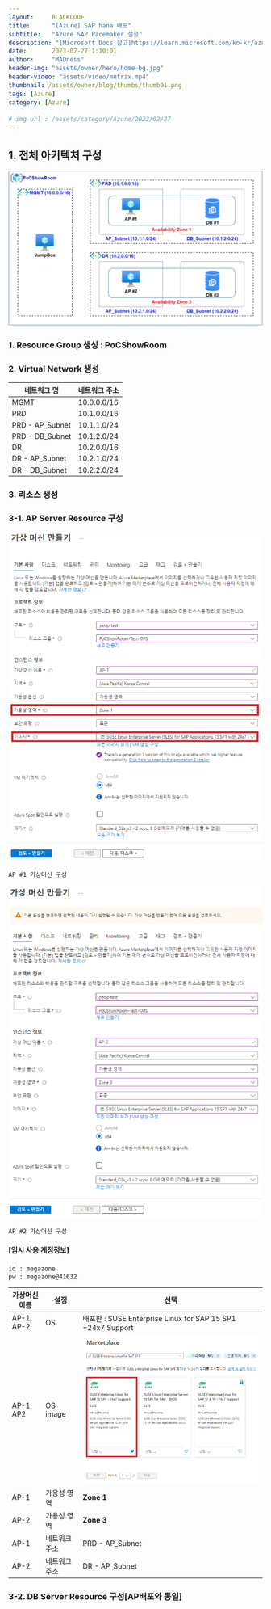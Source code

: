 ```yaml
---
layout:     BLACKCODE
title:      "[Azure] SAP hana 배포"
subtitle:   "Azure SAP Pacemaker 설정"
description: "[Microsoft Docs 참고]https://learn.microsoft.com/ko-kr/azure/sap/workloads/high-availability-guide-rhel-pacemaker"
date:       2023-02-27 1:10:01
author:     "MADness"
header-img: "assets/owner/hero/home-bg.jpg"
header-video: "assets/video/metrix.mp4"
thumbnail: /assets/owner/blog/thumbs/thumb01.png
tags: [Azure]
category: [Azure]

# img url : /assets/category/Azure/2023/02/27
---
```


## 1. 전체 아키텍처 구성
![img](/assets/category/Azure/2023/02/27/ver1.drawio.png)

### 1. Resource Group 생성 : PoCShowRoom
### 2. Virtual Network 생성

네트워크 명 | 네트워크 주소
---------- | ------------
MGMT            | 10.0.0.0/16
PRD             | 10.1.0.0/16
PRD - AP_Subnet | 10.1.1.0/24
PRD - DB_Subnet | 10.1.2.0/24
DR              | 10.2.0.0/16
DR - AP_Subnet  | 10.2.1.0/24
DR - DB_Subnet  | 10.2.2.0/24

### 3. 리소스 생성
### 3-1. AP Server Resource 구성
![img](/assets/category/Azure/2023/02/27/AP1-01.PNG)

    AP #1 가상머신 구성

![img](/assets/category/Azure/2023/02/27/AP2-01.PNG)

    AP #2 가상머신 구성

#### [임시 사용 계정정보]
    id : megazone
    pw : megazone@41632

가상머신이름 | 설정 | 선택
------------ | ---- | ----
AP-1, AP-2 | OS | 배포판 : SUSE Enterprise Linux for SAP 15 SP1 +24x7 Support
AP-1, AP2 | OS image | ![img](/assets/category/Azure/2023/02/27/AP1-02.PNG)
AP-1 | 가용성 영역 | **Zone 1**
AP-2 | 가용성 영역 | **Zone 3**
AP-1 | 네트워크 주소 | PRD - AP_Subnet
AP-2 | 네트워크 주소 | DR - AP_Subnet

### 3-2. DB Server Resource 구성[AP배포와 동일]